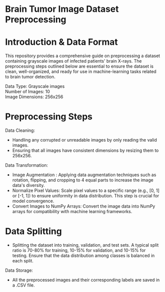 # Brain Tumor Image Dataset Preprocessing

# Introduction & Data Format
This repository provides a comprehensive guide on preprocessing a dataset containing grayscale images of infected patients' brain X-rays. The preprocessing steps outlined below are essential to ensure the dataset is clean, well-organized, and ready for use in machine-learning tasks related to brain tumor detection.

Data Type: Grayscale images  
Number of Images: 10  
Image Dimensions: 256x256  

# Preprocessing Steps

Data Cleaning:

- Handling any corrupted or unreadable images by only reading the valid images.
- Ensuring that all images have consistent dimensions by resizing them to 256x256.

Data Transformation:

- Image Augmentation : 
Applying data augmentation techniques such as rotation, flipping, and cropping to 4 equal parts to increase the image data's diversity.
- Normalize Pixel Values: Scale pixel values to a specific range (e.g., [0, 1] or [-1, 1]) to ensure uniformity in data distribution. This step is crucial for model convergence.
- Convert Images to NumPy Arrays: Convert the image data into NumPy arrays for compatibility with machine learning frameworks.

# Data Splitting

- Splitting the dataset into training, validation, and test sets. A typical split ratio is 70-80% for training, 10-15% for validation, and 10-15% for testing. Ensure that the data distribution among classes is balanced in each split.

Data Storage:

- All the preprocessed images and their corresponding labels are saved in a .CSV file.


